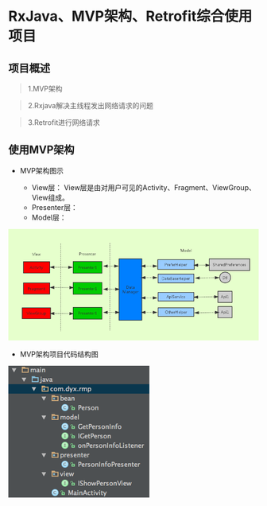# RxJava、MVP架构、Retrofit综合使用项目

## 项目概述

> 1.MVP架构

> 2.Rxjava解决主线程发出网络请求的问题

> 3.Retrofit进行网络请求

## 使用MVP架构

* MVP架构图示

	- View层：
		View层是由对用户可见的Activity、Fragment、ViewGroup、View组成。
	- Presenter层：
	- Model层：

![](https://github.com/DoubleDa/RxJava-MVP-Project/blob/master/images/MVP%E6%9E%B6%E6%9E%84.png?raw=true)

* MVP架构项目代码结构图

![](https://github.com/DoubleDa/RxJava-MVP-Project/blob/master/images/%E9%A1%B9%E7%9B%AE%E7%BB%93%E6%9E%84.png?raw=true)


